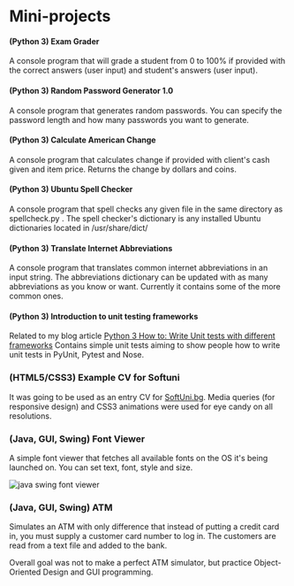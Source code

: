 # Mini-projects


#### (Python 3) Exam Grader
A console program that will grade a student from 0 to 100% if provided with the correct answers (user input) and student's answers (user input).


#### (Python 3) Random Password Generator 1.0
A console program that generates random passwords. You can specify the password length and how many passwords you want to generate.


#### (Python 3) Calculate American Change
A console program that calculates change if provided with client's cash given
and item price. Returns the change by dollars and coins.


#### (Python 3) Ubuntu Spell Checker
A console program that spell checks any given file in the same directory as spellcheck.py . The spell checker's dictionary is any installed Ubuntu dictionaries located in /usr/share/dict/


#### (Python 3) Translate Internet Abbreviations
A console program that translates common internet abbreviations in an input string. The abbreviations dictionary can be updated with as many abbreviations as you know or want. Currently it contains some of the more common ones.


#### (Python 3) Introduction to unit testing frameworks
Related to my blog article [Python 3 How to: Write Unit tests with different frameworks](http://syndbg.wordpress.com/2014/04/20/python-3-how-to-write-unit-tests-unittest-pytest-nose/)
Contains simple unit tests aiming to show people how to write unit tests in PyUnit, Pytest and Nose.


### (HTML5/CSS3) Example CV for Softuni
It was going to be used as an entry CV for [SoftUni.bg](https://softuni.bg). Media queries (for responsive design) and CSS3 animations were used for eye candy on all resolutions.


### (Java, GUI, Swing)  Font Viewer
A simple font viewer that fetches all available fonts on the OS it's being launched on. You can set text, font, style and size.

![java swing font viewer](http://i.imgur.com/cWgqxXf.png "Java Swing Font Viewer")

### (Java, GUI, Swing) ATM
Simulates an ATM with only difference that instead of putting a credit card in, you must supply a customer card number to log in. 
The customers are read from a text file and added to the bank.

Overall goal was not to make a perfect ATM simulator, but practice Object-Oriented Design and GUI programming.
